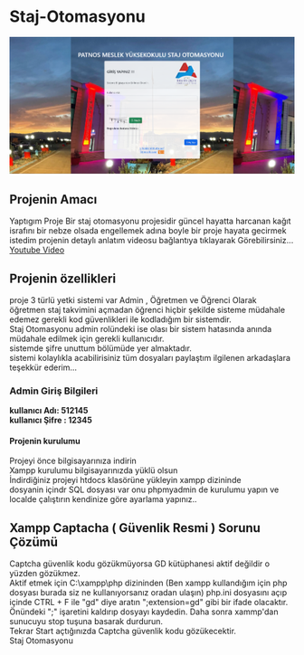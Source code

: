 # Staj-Otomasyonu
![Staj Otomasyonu](https://github.com/resitakinn/Staj-Otomasyonu/blob/main/assets/img/ekran.png)
## Projenin Amacı
Yaptıgım Proje Bir staj otomasyonu projesidir güncel hayatta harcanan kağıt israfını bir nebze olsada engellemek adına boyle bir proje hayata gecirmek istedim projenin detaylı anlatım videosu bağlantıya tıklayarak  Görebilirsiniz...
[Youtube Video](https://youtu.be/qcpeupRXOVA)
## Projenin özellikleri 
proje 3 türlü yetki sistemi var Admin , Öğretmen ve Öğrenci Olarak öğretmen staj takvimini açmadan öğrenci hiçbir şekilde sisteme müdahale edemez gerekli kod güvenlikleri ile kodladığım bir sistemdir.<br/>
Staj Otomasyonu admin rolündeki ise olası bir sistem hatasında anında müdahale edilmek için gerekli kullanıcıdır.<br/>
sistemde şifre unuttum bölümüde yer almaktadır.<br/>
sistemi kolaylıkla acabilirisiniz tüm dosyaları paylaştım ilgilenen arkadaşlara teşekkür ederim...<br/>
### Admin Giriş Bilgileri
**kullanıcı Adı: 512145**<br/>
**kullanıcı Şifre : 12345**

#### Projenin kurulumu
Projeyi önce bilgisayarınıza indirin <br/>
Xampp kurulumu bilgisayarınızda yüklü olsun<br/>
İndirdiğiniz projeyi htdocs klasörüne yükleyin xampp dizininde <br/>
dosyanin içindr SQL dosyası var onu phpmyadmin de kurulumu yapın ve localde çalıştırın kendinize göre ayarlama yapınız..

## Xampp Captacha ( Güvenlik Resmi ) Sorunu Çözümü
Captcha güvenlik kodu gözükmüyorsa GD kütüphanesi aktif değildir o yüzden gözükmez. <br/>
Aktif etmek için C:\xampp\php dizininden (Ben xampp kullandığım için php dosyası burada siz ne kullanıyorsanız oradan ulaşın) php.ini dosyasını açıp içinde CTRL + F ile "gd" diye aratın ";extension=gd" gibi bir ifade olacaktır. <br/>
Önündeki ";" işaretini kaldırıp dosyayı kaydedin. Daha sonra xammp'dan sunucuyu stop tuşuna basarak durdurun. <br/>
Tekrar Start  açtığınızda Captcha güvenlik kodu gözükecektir. <br/>
Staj Otomasyonu
